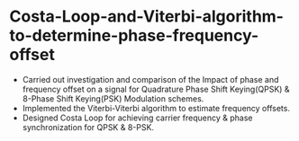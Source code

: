 # Costa-Loop-and-Viterbi-algorithm-to-determine-phase-frequency-offset

* Carried out investigation and comparison of the Impact of phase and frequency offset on a signal for Quadrature Phase Shift Keying(QPSK) & 8-Phase Shift Keying(PSK) Modulation schemes.
* Implemented the Viterbi-Viterbi algorithm to estimate frequency offsets.
* Designed Costa Loop for achieving carrier frequency & phase synchronization for QPSK & 8-PSK.
